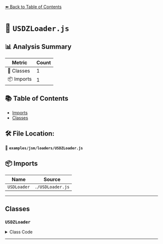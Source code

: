 [⬅️ Back to Table of Contents](../../../index.md)

# 📄 `USDZLoader.js`

## 📊 Analysis Summary

| Metric | Count |
|--------|-------|
| 🧱 Classes | 1 |
| 📦 Imports | 1 |

## 📚 Table of Contents

- [Imports](#imports)
- [Classes](#classes)

## 🛠️ File Location:
📂 **`examples/jsm/loaders/USDZLoader.js`**

## 📦 Imports

| Name | Source |
|------|--------|
| `USDLoader` | `./USDLoader.js` |


---

## Classes

### `USDZLoader`

<details><summary>Class Code</summary>

```ts
class USDZLoader extends USDLoader {

	constructor( manager ) {

		console.warn( 'USDZLoader has been deprecated. Please use USDLoader instead.' );
		super( manager );

	}

}
```
</details>


---